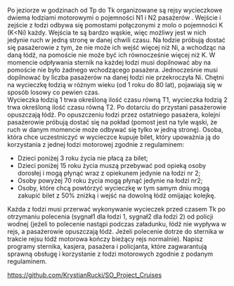 Po jeziorze w godzinach od Tp do Tk organizowane są rejsy wycieczkowe dwiema łodziami 
motorowymi o pojemności N1 i N2 pasażerów . Wejście i zejście z łodzi odbywa się pomostami 
połączonymi z molo o pojemności K (K<Ni) każdy. Wejścia te są bardzo wąskie, więc możliwy jest w 
nich jedynie ruch w jedną stronę w danej chwili czasu. Na łodzie próbują dostać się pasażerowie z 
tym, że nie może ich wejść więcej niż Ni, a wchodząc na daną łódź, na pomoście nie może być ich 
równocześnie więcej niż K. W momencie odpływania sternik na każdej łodzi musi dopilnować aby na 
pomoście nie było żadnego wchodzącego pasażera. Jednocześnie musi dopilnować by liczba 
pasażerów na danej łodzi nie przekroczyła Ni. Chętni na wycieczkę łodzią w różnym wieku (od 1 roku do 80 lat), pojawiają się w sposób losowy co pewien czas.  
Wycieczka łodzią 1 trwa określoną ilość czasu równą T1, wycieczka łodzią 2 trwa określoną ilość 
czasu równą T2. Po dotarciu do przystani pasażerowie opuszczają łódź. Po opuszczeniu łodzi przez 
ostatniego pasażera, kolejni pasażerowie próbują dostać się na pokład (pomost jest na tyle wąski, że ruch w danym momencie może odbywać się tylko w jedną stronę). 
Osoba, która chce uczestniczyć w wycieczce kupuje bilet, który upoważnia ją do korzystania z jednej 
łodzi motorowej zgodnie z regulaminem: 

- Dzieci poniżej 3 roku życia nie płacą za bilet;
- Dzieci poniżej 15 roku życia muszą przebywać pod opieką osoby dorosłej i mogą płynąć wraz z opiekunem jedynie na łodzi nr 2; 
- Osoby powyżej 70 roku życia mogą płynąć jedynie na łodzi nr2; 
- Osoby, które chcą powtórzyć wycieczkę w tym samym dniu mogą zakupić bilet z 50% zniżką i wejść na dowolną łódź omijając kolejkę.

Każda z łodzi musi przerwać wykonywanie wycieczek przed czasem Tk po otrzymaniu polecenia 
(sygnał1 dla łodzi 1, sygnał2 dla łodzi 2) od policji wodnej (jeżeli to polecenie nastąpi podczas 
załadunku, łódź nie wypływa w rejs, a pasażerowie opuszczają łódź. Jeżeli polecenie dotrze do 
sternika w trakcie rejsu łódź motorowa kończy bieżący rejs normalnie). 
Napisz programy sternika, kasjera, pasażera i policjanta, które zagwarantują sprawną obsługę i 
korzystanie z łodzi motorowych zgodnie z podanym regulaminem.

https://github.com/KrystianRucki/SO_Project_Cruises